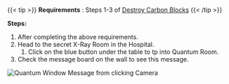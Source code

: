  #####
 
{{< tip >}}
**Requirements** : Steps 1-3 of [Destroy Carbon Blocks](/lore/quests#destroy-carbon-blocks)
{{< /tip >}}


**Steps:**

1. After completing the above requirements.
1. Head to the secret X-Ray Room in the Hospital. 
	1. Click on the blue button under the table to tp into Quantum Room.
1. Check the message board on the wall to see this message.

![Quantum Window Message from clicking Camera](/images/bh/carbon-burn-commencing.jpg)